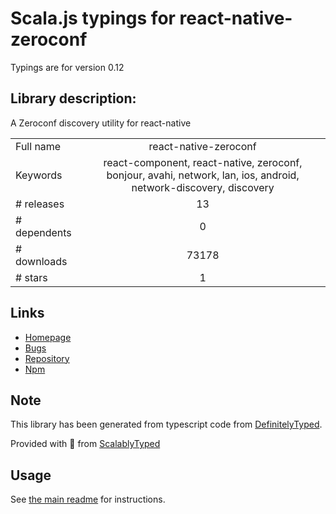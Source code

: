 
# Scala.js typings for react-native-zeroconf

Typings are for version 0.12

## Library description:
A Zeroconf discovery utility for react-native

|                    |                 |
| ------------------ | :-------------: |
| Full name          | react-native-zeroconf |
| Keywords           | react-component, react-native, zeroconf, bonjour, avahi, network, lan, ios, android, network-discovery, discovery |
| # releases         | 13 |
| # dependents       | 0 |
| # downloads        | 73178 |
| # stars            | 1 |

## Links
- [Homepage](https://github.com/balthazar/react-native-zeroconf)
- [Bugs](https://github.com/Apercu/react-native-zeroconf/issues)
- [Repository](https://github.com/Apercu/react-native-zeroconf)
- [Npm](https://www.npmjs.com/package/react-native-zeroconf)
    


## Note
This library has been generated from typescript code from [DefinitelyTyped](https://definitelytyped.org).

Provided with :purple_heart: from [ScalablyTyped](https://github.com/oyvindberg/ScalablyTyped)

## Usage
See [the main readme](../../readme.md) for instructions.


